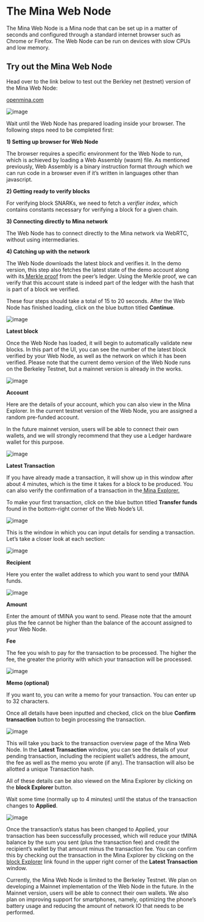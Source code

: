 
# The Mina Web Node

The Mina Web Node is a Mina node that can be set up in a matter of seconds and configured through a standard internet browser such as Chrome or Firefox. The Web Node can be run on devices with slow CPUs and low memory. 


## **Try out the Mina Web Node**

Head over to the link below to test out the Berkley net (testnet) version of the Mina Web Node:

[openmina.com](https://openmina.com/)


![image](https://github.com/openmina/webnode/assets/60480123/523dddba-4c03-48db-aa79-543fbd3cf3e0)


Wait until the Web Node has prepared loading inside your browser. The following steps need to be completed first:

**1) Setting up browser for Web Node**

The browser requires a specific environment for the Web Node to run, which is achieved by loading a Web Assembly (wasm) file. As mentioned previously, Web Assembly is a binary instruction format through which we can run code in a browser even if it’s written in languages other than javascript.

**2) Getting ready to verify blocks**

For verifying block SNARKs, we need to fetch a _verifier index_, which contains constants necessary for verifying a block for a given chain.

**3) Connecting directly to Mina network**

The Web Node has to connect directly to the Mina network via WebRTC, without using intermediaries.

**4) Catching up with the network**

The Web Node downloads the latest block and verifies it. In the demo version, this step also fetches the latest state of the demo account along with its[ Merkle proof](https://medium.com/crypto-0-nite/merkle-proofs-explained-6dd429623dc5) from the peer’s ledger. Using the Merkle proof, we can verify that this account state is indeed part of the ledger with the hash that is part of a block we verified.

These four steps should take a total of 15 to 20 seconds. After the Web Node has finished loading, click on the blue button titled **Continue**.


![image](https://github.com/openmina/webnode/assets/60480123/477553c7-f388-491f-a8d6-6e34b5a0d91c)


**Latest block**

Once the Web Node has loaded, it will begin to automatically validate new blocks. In this part of the UI, you can see the number of the latest block verified by your Web Node, as well as the network on which it has been verified. Please note that the current demo version of the Web Node runs on the Berkeley Testnet, but a mainnet version is already in the works.


![image](https://github.com/openmina/webnode/assets/60480123/0edb4009-e53c-44ce-9a64-16c626d92959)


**Account**

Here are the details of your account, which you can also view in the Mina Explorer. In the current testnet version of the Web Node, you are assigned a random pre-funded account.

In the future mainnet version, users will be able to connect their own wallets, and we will strongly recommend that they use a Ledger hardware wallet for this purpose.


![image](https://github.com/openmina/webnode/assets/60480123/969bd32c-5db6-4444-988e-ee6e64a66eba)


**Latest Transaction**

If you have already made a transaction, it will show up in this window after about 4 minutes, which is the time it takes for a block to be produced. You can also verify the confirmation of a transaction in the[ Mina Explorer.](https://minaexplorer.com/)

To make your first transaction, click on the blue button titled **Transfer funds** found in the bottom-right corner of the Web Node’s UI.


![image](https://github.com/openmina/webnode/assets/60480123/e7948de6-4337-410b-b566-d47bcdef234f)


This is the window in which you can input details for sending a transaction. Let’s take a closer look at each section:

![image](https://github.com/openmina/webnode/assets/60480123/d2035ff2-f846-484e-89e4-3ebd6c4fe536)


**Recipient**

Here you enter the wallet address to which you want to send your tMINA funds.

![image](https://github.com/openmina/webnode/assets/60480123/971e194f-c07a-4228-be8e-27b18d0b44f4)


**Amount**

Enter the amount of tMINA you want to send. Please note that the amount plus the fee cannot be higher than the balance of the account assigned to your Web Node.

**Fee**

The fee you wish to pay for the transaction to be processed. The higher the fee, the greater the priority with which your transaction will be processed.


![image](https://github.com/openmina/webnode/assets/60480123/ee41952a-7aeb-4d13-ada7-c82af416e56a)


**Memo (optional)**

If you want to, you can write a memo for your transaction. You can enter up to 32 characters.

Once all details have been inputted and checked, click on the blue **Confirm transaction** button to begin processing the transaction.



![image](https://github.com/openmina/webnode/assets/60480123/85642d07-9fa3-4f9f-ad7e-d6fd128e07e1)


This will take you back to the transaction overview page of the Mina Web Node. In the **Latest Transaction** window, you can see the details of your pending transaction, including the recipient wallet’s address, the amount, the fee as well as the memo you wrote (if any). The transaction will also be allotted a unique Transaction hash.

All of these details can be also viewed on the Mina Explorer by clicking on the **block Explorer** button.

Wait some time (normally up to 4 minutes) until the status of the transaction changes to **Applied**.


![image](https://github.com/openmina/webnode/assets/60480123/0706824d-3a6a-427b-9f26-3965b6104260)


Once the transaction’s status has been changed to Applied, your transaction has been successfully processed, which will reduce your tMINA balance by the sum you sent (plus the transaction fee) and credit the recipient’s wallet by that amount minus the transaction fee. You can confirm this by checking out the transaction in the Mina Explorer by clicking on the[ block Explorer](https://minaexplorer.com/) link found in the upper right corner of the **Latest Transaction** window.

Currently, the Mina Web Node is limited to the Berkeley Testnet. We plan on developing a Mainnet implementation of the Web Node in the future. In the Mainnet version, users will be able to connect their own wallets. We also plan on improving support for smartphones, namely, optimizing the phone’s battery usage and reducing the amount of network IO that needs to be performed.
